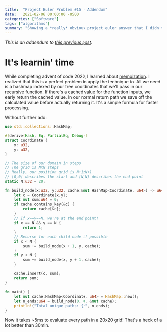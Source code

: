 ```yaml
---
title:  "Project Euler Problem #15 - Addendum"
date:   2021-02-06 00:00:00 -0500
categories: ["Software"]
tags: ["algorithms"]
summary: "Showing a *really* obvious project euler answer that I didn't see before."
---
```


*This is an addendum to [this previous post](/blog/project-euler-15).*

# It's learnin' time
While completing advent of code 2020, I learned about [memoization](https://en.wikipedia.org/wiki/Memoization). I realized that this is a perfect problem to apply the technique to. All we need is a hashmap indexed by our tree coordinates that we'll pass in our recursive function. If there's a cached value for the function inputs, we early return the cached value. In our normal return path we save off the calculated value before actually returning it. It's a simple formula for faster processing.

Without further ado:
```rust
use std::collections::HashMap;

#[derive(Hash, Eq, PartialEq, Debug)]
struct Coordinate {
    x: u32,
    y: u32,
}

// The size of our domain in steps
// The grid is NxN steps
// Really, our position grid is N+1xN+1
// [0,0] describes the start and [N,N] describes the end point
static N:u32 = 20;

fn build_node(x:u32, y:u32, cache:&mut HashMap<Coordinate, u64>) -> u64 {
    let c = Coordinate{x,y};
    let mut sum:u64 = 0;
    if cache.contains_key(&c) {
        return cache[&c];
    }
    // If x==y==N, we're at the end point!
    if x == N && y == N {
        return 1;
    }
    // Recurse for each child node if possible
    if x < N {
        sum += build_node(x + 1, y, cache);
    }
    if y < N {
        sum += build_node(x, y + 1, cache);
    }
    
    cache.insert(c, sum);
    return sum;
}

fn main() {
    let mut cache:HashMap<Coordinate, u64> = HashMap::new();
    let n_ends:u64 = build_node(0, 0, &mut cache);
    println!("Total unique paths: {}", n_ends);
}
```

Now it takes ~5ms to evaluate every path in a 20x20 grid! That's a heck of a lot better than 30min.